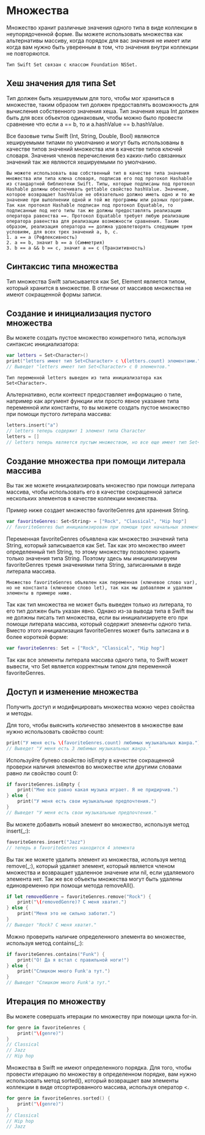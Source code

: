 # Множества
Множество хранит различные значения одного типа в виде коллекции в неупорядоченной форме. Вы можете использовать множества как альтернативы массиву, когда порядок для вас значения не имеет или когда вам нужно быть уверенным в том, что значения внутри коллекции не повторяются.

    Тип Swift Set связан с классом Foundation NSSet.

## Хеш значения для типа Set
Тип должен быть хешируемым для того, чтобы мог храниться в множестве, таким образом тип должен предоставлять возможность для вычисления собственного значения хеша. Тип значения хеша Int должен быть для всех объектов одинаковым, чтобы можно было провести сравнение что если a == b, то и a.hashValue == b.hashValue.

Все базовые типы Swift (Int, String, Double, Bool) являются хешируемыми типами по умолчанию и могут быть использованы в качестве типов значений множества или в качестве типов ключей словаря. Значения членов перечисления без каких-либо связанных значений так же являются хешируемыми по умолчанию.

    Вы можете использовать ваш собственный тип в качестве типа значения множества или типа ключа словаря, подписав его под протокол Hashable из стандартной библиотеки Swift. Типы, которые подписаны под протокол Hashable должны обеспечивать gettable свойство hashValue. Значение, которое возвращает hashValue не обязательно должно иметь одно и то же значение при выполнении одной и той же программы или разных программ. 
    Так как протокол Hashable подписан под протокол Equatable, то подписанные под него типы так же должны предоставлять реализацию оператора равенства ==. Протокол Equatable требует любую реализацию оператора равенства для реализации возможности сравнения. Таким образом, реализация оператора == должна удовлетворять следующим трем условиям, для всех трех значений a, b, c.
    1. a == a (Рефлексивность)
    2. a == b, значит b == a (Симметрия)
    3. b == a && b == c, значит a == c (Транзитивность)

## Синтаксис типа множества
Тип множества Swift записывается как Set<Element>, Element является типом, который хранится в множестве. В отличии от массивов множества не имеют сокращенной формы записи.

## Создание и инициализация пустого множества
Вы можете создать пустое множество конкретного типа, используя синтаксис инициализатора:

```swift
var letters = Set<Character>()
print("letters имеет тип Set<Character> с \(letters.count) элементами.")
// Выведет "letters имеет тип Set<Character> с 0 элементов."
```

    Тип переменной letters выведен из типа инициализатора как Set<Character>.

Альтернативно, если контекст предоставляет информацию о типе, например как аргумент функции или просто явное указание типа переменной или константы, то вы можете создать пустое множество при помощи пустого литерала массива:

```swift
letters.insert("a")
// letters теперь содержит 1 элемент типа Character
letters = []
// letters теперь является пустым множеством, но все еще имеет тип Set<Character>
```

## Создание множества при помощи литерала массива
Вы так же можете инициализировать множество при помощи литерала массива, чтобы использовать его в качестве сокращенной записи нескольких элементов в качестве коллекции множества.

Пример ниже создает множество favoriteGenres для хранения String.

```swift
var favoriteGenres: Set<String> = ["Rock", "Classical", "Hip hop"]
// favoriteGenres был инициализирован при помощи трех начальных элементов
```

Переменная favoriteGenres объявлена как множество значений типа String, который записывается как Set<String>. Так как это множество имеет определенный тип String, то этому множеству позволено хранить только значения типа String. Поэтому здесь мы инициализируем favoriteGenres тремя значениями типа String, записанными в виде литерала массива.

    Множество favoriteGenres объявлен как переменная (ключевое слово var), но не константа (ключевое слово let), так как мы добавляем и удаляем элементы в примере ниже.
    
Так как тип множества не может быть выведен только из литерала, то его тип должен быть указан явно. Однако из-за вывода типа в Swift вы не должны писать тип множества, если вы инициализируете его при помощи литерала массива, который содержит элементы одного типа. Вместо этого инициализация favoriteGenres может быть записана и в более короткой форме:

```swift
var favoriteGenres: Set = ["Rock", "Classical", "Hip hop"]
```

Так как все элементы литерала массива одного типа, то Swift может вывести, что Set<String> является корректным типом для переменной favoriteGenres.

## Доступ и изменение множества
Получить доступ и модифицировать множества можно через свойства и методы.

Для того, чтобы выяснить количество элементов в множестве вам нужно использовать свойство count:

```swift
print("У меня есть \(favoriteGenres.count) любимых музыкальных жанра.")
// Выведет "У меня есть 3 любимых музыкальных жанра."
```

Используйте булево свойство isEmpty в качестве сокращенной проверки наличия элементов во множестве или другими словами равно ли свойство count 0:

```swift
if favoriteGenres.isEmpty {
    print("Мне все равно какая музыка играет. Я не придирчив.")
} else {
    print("У меня есть свои музыкальные предпочтения.")
}
// Выведет "У меня есть свои музыкальные предпочтения."
```

Вы можете добавить новый элемент во множество, используя метод insert(_:):

```swift
favoriteGenres.insert("Jazz")
// теперь в favoriteGenres находится 4 элемента
```

Вы так же можете удалить элемент из множества, используя метод remove(_:), который удаляет элемент, который является членом множества и возвращает удаленное значение или nil, если удаляемого элемента нет. Так же все объекты множества могут быть удалены единовременно при помощи метода removeAll().

```swift
if let removedGenre = favoriteGenres.remove("Rock") {
    print("\(removedGenre)? С меня хватит.")
} else {
    print("Меня это не сильно заботит.")
}
// Выведет "Rock? С меня хватит."
```

Можно проверить наличие определенного элемента во множестве, используя метод contains(_:):

```swift
if favoriteGenres.contains("Funk") {
    print("О! Да я встал с правильной ноги!")
} else {
    print("Слишком много Funk'а тут.")
}
// Выведет "Слишком много Funk'а тут."
```

## Итерация по множеству
Вы можете совершать итерации по множеству при помощи цикла for-in.

```swift
for genre in favoriteGenres {
    print("\(genre)")
}
// Classical
// Jazz
// Hip hop
```

Множества в Swift не имеют определенного порядка. Для того, чтобы провести итерацию по множеству в определенном порядке, вам нужно использовать метод sorted(), который возвращает вам элементы коллекции в виде отсортированного массива, используя оператор <.

```swift
for genre in favoriteGenres.sorted() {
    print("\(genre)")
}
// Classical
// Hip hop
// Jazz
```
